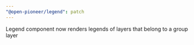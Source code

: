 ```yaml
---
"@open-pioneer/legend": patch
---
```


Legend component now renders legends of layers that belong to a group layer
